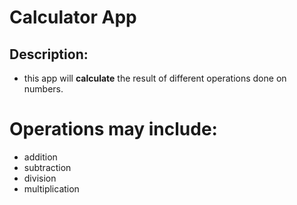 # Calculator App

## Description:

* this app will **calculate** the result of different operations done on numbers.

# Operations may include: 
* addition
* subtraction
* division
* multiplication